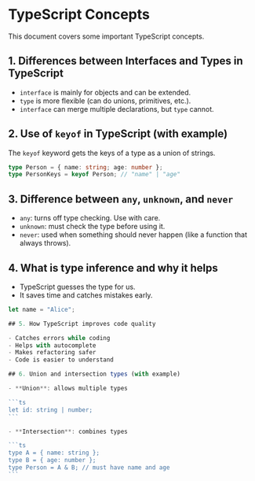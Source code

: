 # TypeScript Concepts

This document covers some important TypeScript concepts.

## 1. Differences between Interfaces and Types in TypeScript

- `interface` is mainly for objects and can be extended.
- `type` is more flexible (can do unions, primitives, etc.).
- `interface` can merge multiple declarations, but `type` cannot.

## 2. Use of `keyof` in TypeScript (with example)

The `keyof` keyword gets the keys of a type as a union of strings.

```ts
type Person = { name: string; age: number };
type PersonKeys = keyof Person; // "name" | "age"
```

## 3. Difference between `any`, `unknown`, and `never`

- `any`: turns off type checking. Use with care.
- `unknown`: must check the type before using it.
- `never`: used when something should never happen (like a function that always throws).

## 4. What is type inference and why it helps

- TypeScript guesses the type for us.
- It saves time and catches mistakes early.

````ts
let name = "Alice";

## 5. How TypeScript improves code quality

- Catches errors while coding
- Helps with autocomplete
- Makes refactoring safer
- Code is easier to understand

## 6. Union and intersection types (with example)

- **Union**: allows multiple types

```ts
let id: string | number;
```

- **Intersection**: combines types

```ts
type A = { name: string };
type B = { age: number };
type Person = A & B; // must have name and age
```

````
